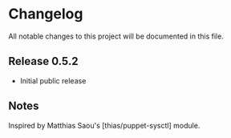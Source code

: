 # Changelog

All notable changes to this project will be documented in this file.

## Release 0.5.2

* Initial public release

## Notes

Inspired by Matthias Saou's [thias/puppet-sysctl] module.
